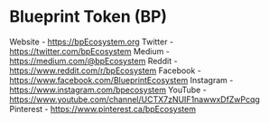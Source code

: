 # Blueprint Token (BP)

Website - https://bpEcosystem.org
Twitter - https://twitter.com/bpEcosystem
Medium - https://medium.com/@bpEcosystem
Reddit - https://www.reddit.com/r/bpEcosystem
Facebook - https://www.facebook.com/BlueprintEcosystem
Instagram - https://www.instagram.com/bpecosystem
YouTube - https://www.youtube.com/channel/UCTX7zNUIF1nawwxDfZwPcqg
Pinterest - https://www.pinterest.ca/bpEcosystem
